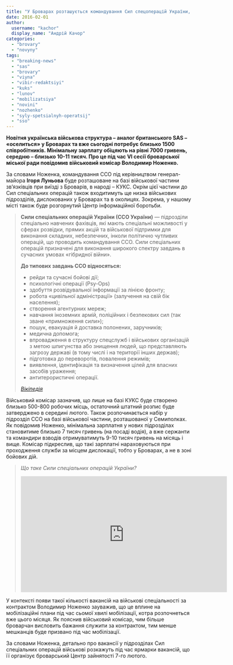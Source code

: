 ```yaml
---
title: "У Броварах розташується командування Сил спецоперацій України, відкрито 1500 вакансій"
date: 2016-02-01
author: 
  username: "kachor"
  display_name: "Андрій Качор"
categories: 
  - "brovary"
  - "novyny"
tags: 
  - "breaking-news"
  - "sas"
  - "brovary"
  - "viyna"
  - "vibir-redaktsiyi"
  - "kuks"
  - "lunov"
  - "mobilizatsiya"
  - "novini"
  - "nozhenko"
  - "syly-spetsialnyh-operatsij"
  - "sso"
---
```


**Новітня українська військова структура – аналог британського SAS – «оселиться» у Броварах та вже сьогодні потребує близько 1500 співробітників. Мінімальну зарплату обіцяють на рівні 7000 гривень, середню – близько 10-11 тисяч. Про це під час VI сесії броварської міської ради повідомив військовий комісар Володимир Ноженко.**

За словами Ноженка, командування ССО під керівництвом генерал-майора **Ігоря Луньова** буде розташоване на базі військової частини зв’язківців при виїзді з Броварів, в народі – КУКС. Окрім цієї частини до Сил спеціальних операцій також входитимуть ще низка військових підрозділів, дислокованих у Броварах та в околицях. Зокрема, у нашому місті також буде розгорнутий Центр інформаційної боротьби.

> **Сили спеціальних операцій України (ССО України)** — підрозділи спеціально навчених фахівців, які мають спеціальні можливості у сферах розвідки, прямих акцій та військової підтримки для виконання складних, небезпечних, інколи політично чутливих операцій, що проводить командування ССО. Сили спеціальних операцій призначені для виконання широкого спектру завдань в сучасних умовах «гібридної війни».
> 
> **До типових завдань ССО відносяться:**
> 
> - рейди та сучасні бойові дії;
> - психологічні операції (Psy-Ops)
> - здобуття розвідувальної інформації за лінією фронту;
> - робота «цивільної адміністрації» (залучення на свій бік населення);
> - створення агентурних мереж;
> - навчання іноземних армій, поліційних і безпекових сил (так зване «примноження сили»);
> - пошук, евакуація й доставка полонених, заручників;
> - медична допомога;
> - впровадження в структуру спецслужб і військових організацій з метою шпигунства або знищення людей, що представляють загрозу державі (в тому числі і на території інших держав);
> - підготовка до переворотів, повалення режимів;
> - виявлення, ідентифікація та визначення цілей для власних засобів ураження;
> - антитерористичні операції.
> 
> _[Вікіпедія](https://uk.wikipedia.org/wiki/%D0%A1%D0%B8%D0%BB%D0%B8_%D1%81%D0%BF%D0%B5%D1%86%D1%96%D0%B0%D0%BB%D1%8C%D0%BD%D0%B8%D1%85_%D0%BE%D0%BF%D0%B5%D1%80%D0%B0%D1%86%D1%96%D0%B9_%D0%A3%D0%BA%D1%80%D0%B0%D1%97%D0%BD%D0%B8)_

Військовий комісар зазначив, що лише на базі КУКС буде створено близько 500-800 робочих місць, остаточний штатний розпис буде затверджено в середині лютого. Також розпочинається набір у підрозділ ССО на базі військової частини, розташованої у Семиполках. Як повідомив Ноженко, мінімальна зарплатня у нових підрозділах становитиме близько 7 тисяч гривень (на посаді водія), а вже сержанти та командири взводів отримуватимуть 9-10 тисяч гривень на місяць і вище. Комісар підкреслив, що такі зарплатні нараховуються при проходження служби за місцем дислокації, тобто у Броварах, а не в зоні бойових дій.

> _Що таке Сили спеціальних операцій України?_
> 
> <iframe src="https://www.youtube.com/embed/FhMxxnIQWTE" width="560" height="315" frameborder="0" allowfullscreen="allowfullscreen"></iframe>

У контексті появи такої кількості вакансій на військові спеціальності за контрактом Володимир Ноженко зауважив, що це вплине на мобілізаційні плани під час сьомої хвилі мобілізації, котра розпочнеться вже цього місяця. Як пояснив військовий комісар, чим більше броварчан висловить бажання служити за контрактом, тим менше мешканців буде призвано під час мобілізації.

За словами Ноженка, детально про вакансії у підрозділах Сил спеціальних операцій військові розкажуть під час ярмарки вакансій, що її організує броварський Центр зайнятості 7-го лютого.
